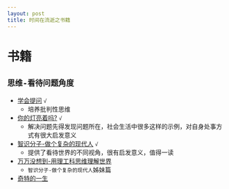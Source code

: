 ```yaml
---
layout: post
title: 时间在流逝之书籍
---
```



# 书籍

## `思维-看待问题角度`

* [学会提问](https://book.douban.com/subject/20428922/) `√`
  - 培养批判性思维
* [你的灯亮着吗?](https://book.douban.com/subject/25772550/) `√`
  - 解决问题先得发现问题所在，社会生活中很多这样的示例，对自身处事方式有很大启发意义
* [智识分子-做个复杂的现代人](https://book.douban.com/subject/26692468/) `√`
  - 提供了看待世界的不同视角，很有启发意义，值得一读
* [万万没想到-用理工科思维理解世界](https://book.douban.com/subject/25986341/)
  - `智识分子-做个复杂的现代人`姊妹篇
* [奇特的一生](http://baike.baidu.com/view/3488715.htm)
